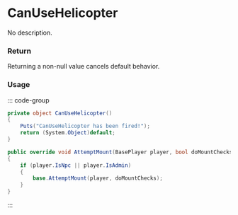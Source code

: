 <Badge type="danger" text="Carbon Compatible"/><Badge type="warning" text="Oxide Compatible"/>
# CanUseHelicopter
No description.
### Return
Returning a non-null value cancels default behavior.

### Usage
::: code-group
```csharp [Example]
private object CanUseHelicopter()
{
	Puts("CanUseHelicopter has been fired!");
	return (System.Object)default;
}
```
```csharp [Source — Assembly-CSharp @ CH47HelicopterAIController]
public override void AttemptMount(BasePlayer player, bool doMountChecks = true)
{
	if (player.IsNpc || player.IsAdmin)
	{
		base.AttemptMount(player, doMountChecks);
	}
}

```
:::
